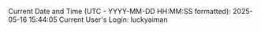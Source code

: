 Current Date and Time (UTC - YYYY-MM-DD HH:MM:SS formatted): 2025-05-16 15:44:05
Current User's Login: luckyaiman
